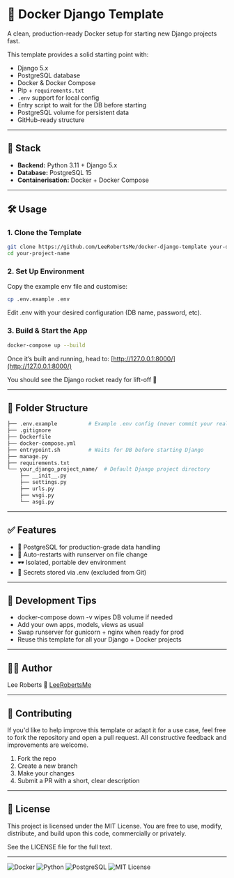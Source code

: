 # 🚀 Docker Django Template

A clean, production-ready Docker setup for starting new Django projects fast.

This template provides a solid starting point with:
- Django 5.x
- PostgreSQL database
- Docker & Docker Compose
- Pip + `requirements.txt`
- `.env` support for local config
- Entry script to wait for the DB before starting
- PostgreSQL volume for persistent data
- GitHub-ready structure

---

## 🧱 Stack

- **Backend:** Python 3.11 + Django 5.x  
- **Database:** PostgreSQL 15  
- **Containerisation:** Docker + Docker Compose

---

## 🛠️ Usage

### 1. Clone the Template

```bash
git clone https://github.com/LeeRobertsMe/docker-django-template your-django-project-name
cd your-project-name
```

### 2. Set Up Environment
Copy the example env file and customise:

```bash
cp .env.example .env
```
Edit .env with your desired configuration (DB name, password, etc).

### 3. Build & Start the App

```bash
docker-compose up --build
```
Once it’s built and running, head to:
 [http://127.0.0.1:8000/](http://127.0.0.1:8000/)

You should see the Django rocket ready for lift-off 🚀

---

## 📂 Folder Structure

```bash
├── .env.example          # Example .env config (never commit your real .env)
├── .gitignore
├── Dockerfile
├── docker-compose.yml
├── entrypoint.sh         # Waits for DB before starting Django
├── manage.py
├── requirements.txt
└── your_django_project_name/  # Default Django project directory
    ├── __init__.py
    ├── settings.py
    ├── urls.py
    ├── wsgi.py
    └── asgi.py
```

---

## ✅ Features
- 🐘 PostgreSQL for production-grade data handling
- 🔁 Auto-restarts with runserver on file change
- 🕶️ Isolated, portable dev environment
- 🔐 Secrets stored via .env (excluded from Git)

---

## 🔄 Development Tips
- docker-compose down -v wipes DB volume if needed
- Add your own apps, models, views as usual
- Swap runserver for gunicorn + nginx when ready for prod
- Reuse this template for all your Django + Docker projects

---

## 🧑‍💻 Author
Lee Roberts
 🔗 [LeeRobertsMe](https://github.com/LeeRobertsMe)

---

## 🤝 Contributing

If you'd like to help improve this template or adapt it for a use case, feel free to fork the repository and open a pull request. All constructive feedback and improvements are welcome.

1. Fork the repo
2. Create a new branch
3. Make your changes
4. Submit a PR with a short, clear description

---

## 📜 License
This project is licensed under the MIT License.
You are free to use, modify, distribute, and build upon this code, commercially or privately.

See the LICENSE file for the full text.

---

![Docker](https://img.shields.io/badge/Docker-ready-blue)
![Python](https://img.shields.io/badge/Python-3.11-blue.svg)
![PostgreSQL](https://img.shields.io/badge/PostgreSQL-15-blue)
![MIT License](https://img.shields.io/badge/license-MIT-green.svg)

